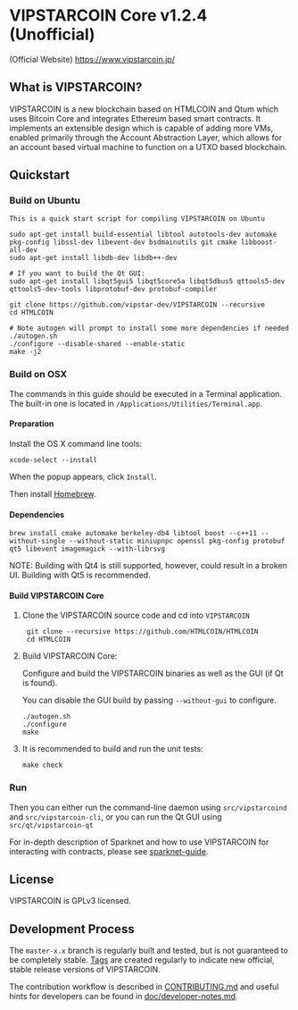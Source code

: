 VIPSTARCOIN Core v1.2.4 (Unofficial)
=========

(Official Website) https://www.vipstarcoin.jp/

What is VIPSTARCOIN?
-------------

VIPSTARCOIN is a new blockchain based on HTMLCOIN and Qtum which uses Bitcoin Core and integrates Ethereum based smart contracts. It implements an extensible design which is capable of adding more VMs, enabled primarily through the Account Abstraction Layer, which allows for an account based virtual machine to function on a UTXO based blockchain. 


Quickstart
----------
### Build on Ubuntu

    This is a quick start script for compiling VIPSTARCOIN on Ubuntu

    sudo apt-get install build-essential libtool autotools-dev automake pkg-config libssl-dev libevent-dev bsdmainutils git cmake libboost-all-dev
    sudo apt-get install libdb-dev libdb++-dev

    # If you want to build the Qt GUI:
    sudo apt-get install libqt5gui5 libqt5core5a libqt5dbus5 qttools5-dev qttools5-dev-tools libprotobuf-dev protobuf-compiler

    git clone https://github.com/vipstar-dev/VIPSTARCOIN --recursive
    cd HTMLCOIN

    # Note autogen will prompt to install some more dependencies if needed
    ./autogen.sh
    ./configure --disable-shared --enable-static 
    make -j2

### Build on OSX

The commands in this guide should be executed in a Terminal application.
The built-in one is located in `/Applications/Utilities/Terminal.app`.

#### Preparation

Install the OS X command line tools:

`xcode-select --install`

When the popup appears, click `Install`.

Then install [Homebrew](https://brew.sh).

#### Dependencies

    brew install cmake automake berkeley-db4 libtool boost --c++11 --without-single --without-static miniupnpc openssl pkg-config protobuf qt5 libevent imagemagick --with-librsvg

NOTE: Building with Qt4 is still supported, however, could result in a broken UI. Building with Qt5 is recommended.

#### Build VIPSTARCOIN Core

1. Clone the VIPSTARCOIN source code and cd into `VIPSTARCOIN`

        git clone --recursive https://github.com/HTMLCOIN/HTMLCOIN
        cd HTMLCOIN

2.  Build VIPSTARCOIN Core:

    Configure and build the VIPSTARCOIN binaries as well as the GUI (if Qt is found).

    You can disable the GUI build by passing `--without-gui` to configure.

        ./autogen.sh
        ./configure
        make

3.  It is recommended to build and run the unit tests:

        make check

### Run

Then you can either run the command-line daemon using `src/vipstarcoind` and `src/vipstarcoin-cli`, or you can run the Qt GUI using `src/qt/vipstarcoin-qt`

For in-depth description of Sparknet and how to use VIPSTARCOIN for interacting with contracts, please see [sparknet-guide](doc/sparknet-guide.md).

License
-------

VIPSTARCOIN is GPLv3 licensed.

Development Process
-------------------

The `master-x.x` branch is regularly built and tested, but is not guaranteed to be
completely stable. [Tags](https://github.com/vipstar-dev/VIPSTARCOIN/tags) are created
regularly to indicate new official, stable release versions of VIPSTARCOIN.

The contribution workflow is described in [CONTRIBUTING.md](https://github.com/vipstar-dev/VIPSTARCOIN/blob/master-1.2/CONTRIBUTING.md)
and useful hints for developers can be found in [doc/developer-notes.md](doc/developer-notes.md).
